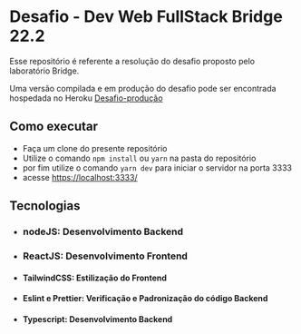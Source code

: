 # Desafio - Dev Web FullStack Bridge 22.2
 Esse repositório é referente a resolução do desafio proposto pelo laboratório Bridge.
 
 Uma versão compilada e em produção do desafio pode ser encontrada hospedada no Heroku [Desafio-produção](https://bridge-dev-web-full-stack.herokuapp.com/)

## Como executar
   - Faça um clone do presente repositório
   - Utilize o comando ```npm install``` ou ```yarn``` na pasta do repositório
   - por fim utilize o comando ```yarn dev``` para iniciar o servidor na porta 3333
   - acesse [https://localhost:3333/](https://localhost:3333/)

## Tecnologias 
   - ### nodeJS: Desenvolvimento Backend
   - ### ReactJS: Desenvolvimento Frontend
   - #### TailwindCSS: Estilização do Frontend
   - #### Eslint e Prettier: Verificação e Padronização do código Backend
   - #### Typescript: Desenvolvimento Backend
